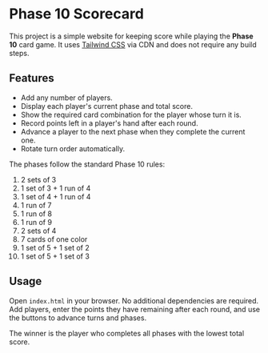 # Phase 10 Scorecard

This project is a simple website for keeping score while playing the
**Phase 10** card game. It uses [Tailwind CSS](https://tailwindcss.com)
via CDN and does not require any build steps.

## Features

- Add any number of players.
- Display each player's current phase and total score.
- Show the required card combination for the player whose turn it is.
- Record points left in a player's hand after each round.
- Advance a player to the next phase when they complete the current one.
- Rotate turn order automatically.

The phases follow the standard Phase 10 rules:

1. 2 sets of 3
2. 1 set of 3 + 1 run of 4
3. 1 set of 4 + 1 run of 4
4. 1 run of 7
5. 1 run of 8
6. 1 run of 9
7. 2 sets of 4
8. 7 cards of one color
9. 1 set of 5 + 1 set of 2
10. 1 set of 5 + 1 set of 3

## Usage

Open `index.html` in your browser. No additional dependencies are
required. Add players, enter the points they have remaining after each
round, and use the buttons to advance turns and phases.

The winner is the player who completes all phases with the lowest total
score.
